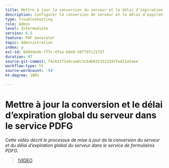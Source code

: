 ```yaml
---
title: Mettre à jour la conversion du serveur et le délai d’expiration global du serveur dans le service PDFG
description: Configurer la conversion de serveur et le délai d’expiration global du serveur pour PDF Generator
type: Troubleshooting
role: Admin
level: Intermediate
version: 6.5
feature: PDF Generator
topic: Administration
index: y
exl-id: 669dde4b-777c-4fea-b0e8-50f797c21757
duration: 97
source-git-commit: f4c621f3a9caa8c2c64b8323312343fe421a5aee
workflow-type: ht
source-wordcount: '54'
ht-degree: 100%

---
```


# Mettre à jour la conversion et le délai d’expiration global du serveur dans le service PDFG

*Cette vidéo décrit le processus de mise à jour de la conversion du serveur et du délai d’expiration global du serveur dans le service de formulaires PDFG.*

>[!VIDEO](https://video.tv.adobe.com/v/335514?quality=12&learn=on)
